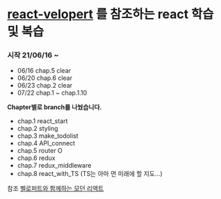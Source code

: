 # [react-velopert](https://react.vlpt.us/basic/) 를 참조하는 react 학습 및 복습

### 시작 21/06/16 ~

- 06/16 chap.5 clear
- 06/20 chap.6 clear
- 06/23 chap.2 clear
- 07/22 chap.1 ~ chap.1.10

**Chapter별로 branch를 나눴습니다.**

- chap.1 react_start
- chap.2 styling
- chap.3 make_todolist
- chap.4 API_connect
- chap.5 router O
- chap.6 redux
- chap.7 redux_middleware
- chap.8 react_with_TS (TS는 아마 먼 미래에 할 지도...)

참조 [벨로퍼트와 함께하는 모던 리액트](https://react.vlpt.us/)
